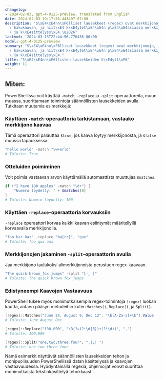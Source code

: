 ```yaml
---
changelog:
- 2024-02-03, gpt-4-0125-preview, translated from English
date: 2024-02-03 19:17:56.443407-07:00
description: "S\xE4\xE4nn\xF6lliset lausekkeet (regex) ovat merkkijonoja, jotka muodostavat\
  \ hakukaavan, ja niit\xE4 k\xE4ytet\xE4\xE4n p\xE4\xE4asiassa merkkijonojen haussa\
  \ ja k\xE4sittelyss\xE4.\u2026"
lastmod: '2024-03-13T22:44:56.770436-06:00'
model: gpt-4-0125-preview
summary: "S\xE4\xE4nn\xF6lliset lausekkeet (regex) ovat merkkijonoja, jotka muodostavat\
  \ hakukaavan, ja niit\xE4 k\xE4ytet\xE4\xE4n p\xE4\xE4asiassa merkkijonojen haussa\
  \ ja k\xE4sittelyss\xE4."
title: "S\xE4\xE4nn\xF6llisten lausekkeiden k\xE4ytt\xF6"
weight: 11
---
```


## Miten:
PowerShellissa voit käyttää `-match`, `-replace` ja `-split` operaattoreita, muun muassa, suorittamaan toimintoja säännöllisten lausekkeiden avulla. Tutkitaan muutamia esimerkkejä:

### Käyttäen `-match`-operaattoria tarkistamaan, vastaako merkkijono kaavaa
Tämä operaattori palauttaa `$true`, jos kaava löytyy merkkijonosta, ja `$false` muussa tapauksessa.

```powershell
"hello world" -match "\w+orld"
# Tuloste: True
```

### Otteluiden poimiminen
Voit poimia vastaavan arvon käyttämällä automaattista muuttujaa `$matches`.

```powershell
if ("I have 100 apples" -match "\d+") {
    "Numero löydetty: " + $matches[0]
}
# Tuloste: Numero löydetty: 100
```

### Käyttäen `-replace`-operaattoria korvauksiin
`-replace` operaattori korvaa kaikki kaavan esiintymät määritellyllä korvaavalla merkkijonolla.

```powershell
"foo bar baz" -replace "ba[rz]", "qux"
# Tuloste: foo qux qux
```

### Merkkijonojen jakaminen `-split`-operaattorin avulla
Jaa merkkijono taulukoksi alimerkkijonoista perustuen regex-kaavaan.

```powershell
"The quick-brown_fox jumps" -split "[-_ ]"
# Tuloste: The quick brown fox jumps
```

### Edistyneempi Kaavojen Vastaavuus
PowerShell tukee myös monimutkaisempia regex-toimintoja `[regex]` luokan kautta, antaen pääsyn metodeihin kuten `Matches()`, `Replace()`, ja `Split()`.

```powershell
[regex]::Matches("June 24, August 9, Dec 12", "\b[A-Za-z]+\b").Value
# Tuloste: June August Dec

[regex]::Replace("100,000", "\B(?=(?:\d{3})+(?!\d))", ",")
# Tuloste: 100,000

[regex]::Split("one,two;three four", ",|;| ")
# Tuloste: one two three four
```

Nämä esimerkit näyttävät säännöllisten lausekkeiden tehon ja monipuolisuuden PowerShellissä datan käsittelyssä ja kaavojen vastaavuudessa. Hyödyntämällä regexiä, ohjelmoijat voivat suorittaa monimutkaista tekstinkäsittelyä tehokkaasti.
